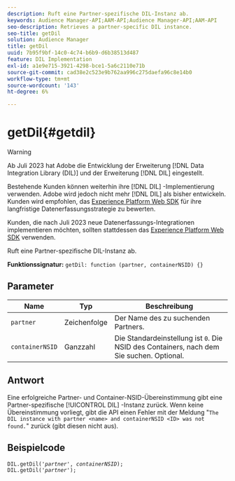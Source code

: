 ```yaml
---
description: Ruft eine Partner-spezifische DIL-Instanz ab.
keywords: Audience Manager-API;AAM-API;Audience Manager-API;AAM-API
seo-description: Retrieves a partner-specific DIL instance.
seo-title: getDil
solution: Audience Manager
title: getDil
uuid: 7b95f9bf-14c0-4c74-b6b9-d6b38513d487
feature: DIL Implementation
exl-id: a1e9e715-3921-4298-bce1-5a6c2110e71b
source-git-commit: cad38e2c523e9b762aa996c275daefa96c8e14b0
workflow-type: tm+mt
source-wordcount: '143'
ht-degree: 6%

---
```


# getDil{#getdil}

>[!WARNING]
>
>Ab Juli 2023 hat Adobe die Entwicklung der Erweiterung [!DNL Data Integration Library (DIL)] und der Erweiterung [!DNL DIL] eingestellt.
>
>Bestehende Kunden können weiterhin ihre [!DNL DIL] -Implementierung verwenden. Adobe wird jedoch nicht mehr [!DNL DIL] als bisher entwickeln. Kunden wird empfohlen, das [Experience Platform Web SDK](https://experienceleague.adobe.com/docs/experience-platform/edge/home.html?lang=en) für ihre langfristige Datenerfassungsstrategie zu bewerten.
>
>Kunden, die nach Juli 2023 neue Datenerfassungs-Integrationen implementieren möchten, sollten stattdessen das [Experience Platform Web SDK](https://experienceleague.adobe.com/docs/experience-platform/edge/home.html?lang=en) verwenden.

Ruft eine Partner-spezifische DIL-Instanz ab.

**Funktionssignatur:** `getDil: function (partner, containerNSID) {}`

<!-- r_dil_get_dil.xml -->

## Parameter

| Name | Typ | Beschreibung |
|---|---|---|
| `partner` | Zeichenfolge | Der Name des zu suchenden Partners. |
| `containerNSID` | Ganzzahl | Die Standardeinstellung ist `0`. Die NSID des Containers, nach dem Sie suchen. Optional. |

## Antwort

Eine erfolgreiche Partner- und Container-NSID-Übereinstimmung gibt eine Partner-spezifische [!UICONTROL DIL] -Instanz zurück. Wenn keine Übereinstimmung vorliegt, gibt die API einen Fehler mit der Meldung &quot;`The DIL instance with partner <name> and containerNSID <ID> was not found.`&quot; zurück (gibt diesen nicht aus).

## Beispielcode

<pre class="java"><code>DIL.getDil('<i>partner</i>', <i>containerNSID</i>); 
DIL.getDil('<i>partner</i>');</code></pre>
